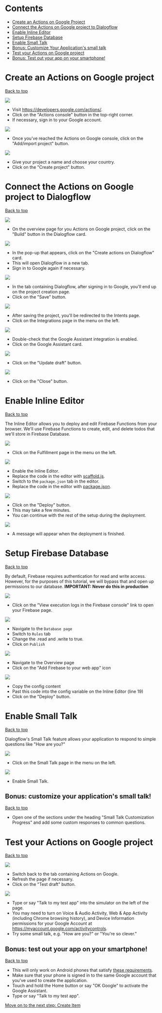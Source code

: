 # Contents
- [Create an Actions on Google Project](#create-an-actions-on-google-project)
- [Connect the Actions on Google project to Dialogflow](#connect-the-actions-on-google-project-to-dialogflow)
- [Enable Inline Editor](#enable-inline-editor)
- [Setup Firebase Database](#setup-firebase-database)
- [Enable Small Talk](#enable-small-talk)
- [Bonus: Customize Your Application's small talk](#bonus-customize-your-applications-small-talk)
- [Test your Actions on Google project](#test-your-actions-on-google-project)
- [Bonus: Test out your app on your smartphone!](#bonus-test-out-your-app-on-your-smartphone)

# Create an Actions on Google project

[Back to top](#contents)

![](screenshots/00-setup/01-actions-on-google-homepage.markedup.png)
- Visit https://developers.google.com/actions/.
- Click on the "Actions console" button in the top-right corner.
- If necessary, sign in to your Google account.

![](screenshots/00-setup/02-actions-on-google-console.markedup.png)
- Once you've reached the Actions on Google console, click on the "Add/import project" button.

![](screenshots/00-setup/03-actions-on-google-add-project.markedup.png)
- Give your project a name and choose your country.
- Click on the "Create project" button.

# Connect the Actions on Google project to Dialogflow

[Back to top](#contents)

![](screenshots/00-setup/04-build-dialogflow-app.markedup.png)
- On the overview page for you Actions on Google project, click on the "Build" button in the Dialogflow card.

![](screenshots/00-setup/05-build-dialogflow-app-popup.markedup.png)
- In the pop-up that appears, click on the "Create actions on Dialogflow" card.
- This will open Dialogflow in a new tab.
- Sign in to Google again if necessary.

![](screenshots/00-setup/06-dialogflow-save-app.markedup.png)
- In the tab containing Dialogflow, after signing in to Google, you'll end up on the project creation page.
- Click on the "Save" button.

![](screenshots/00-setup/07-dialogflow-intents-page.markedup.png)
- After saving the project, you'll be redirected to the Intents page.
- Click on the Integrations page in the menu on the left.

![](screenshots/00-setup/08-dialogflow-integrations-page.markedup.png)
- Double-check that the Google Assistant integration is enabled.
- Click on the Google Assistant card.

![](screenshots/00-setup/08.5-dialogflow-update-draft.markedup.png)
- Click on the "Update draft" button.

![](screenshots/00-setup/08.6-dialogflow-draft-updated.markedup.png)
- Click on the "Close" button.

# Enable Inline Editor

[Back to top](#contents)

The Inline Editor allows you to deploy and edit Firebase Functions from your browser. We'll use Firebase Functions to create, edit, and delete todos that we'll store in Firebase Database.

![](screenshots/00-setup/09-dialogflow-integrations-page.markedup.png)
- Click on the Fulfillment page in the menu on the left.

![](screenshots/00-setup/10-dialogflow-enable-inline-editor.markedup.png)
- Enable the Inline Editor.
- Replace the code in the editor with [scaffold.js](code/scaffold.js).
- Switch to the `package.json` tab in the editor.
- Replace the code in the editor with [package.json](code/package.json).

![](screenshots/00-setup/11-dialogflow-deploy-inline-editor.markedup.png)
- Click on the "Deploy" button.
- This may take a few minutes.
- You can continue with the rest of the setup during the deployment.

![](screenshots/00-setup/12-dialogflow-inline-editor-deployed.markedup.png)
- A message will appear when the deployment is finished.

# Setup Firebase Database

[Back to top](#contents)

By default, Firebase requires authentication for read and write access. However, for the purposes of this tutorial, we will bypass that and open up permissions to our database. **IMPORTANT: Never do this in production**

![](screenshots/00-setup/17-dialogflow-inline-editor-firebase.markedup.png)
- Click on the "View execution logs in the Firebase console" link to open your Firebase page.

![](screenshots/00-setup/20-firebase-setup-rule.markedup.png)
- Navigate to the `Database page`
- Switch to `Rules` tab
- Change the .read and .write to true.
- Click on `Publish`

![](screenshots/00-setup/18-firebase-database-setup.markedup.png)
- Navigate to the Overview page
- Click on the "Add Firebase to your web app" icon

![](screenshots/00-setup/19-firebase-database-setup-config.markedup.png)
- Copy the config content
- Past this code into the config variable on the Inline Editor (line 19)
- Click on the "Deploy" button.

# Enable Small Talk

[Back to top](#contents)

Dialogflow's Small Talk feature allows your application to respond to simple questions like "How are you?"

![](screenshots/00-setup/13-dialogflow-click-on-small-talk.markedup.png)
- Click on the Small Talk page in the menu on the left.

![](screenshots/00-setup/14-dialogflow-enable-small-talk.markedup.png)
- Enable Small Talk.

## Bonus: customize your application's small talk!

[Back to top](#contents)

- Open one of the sections under the heading "Small Talk Customization Progress" and add some custom responses to common questions.

# Test your Actions on Google project

[Back to top](#contents)

![](screenshots/00-setup/15-click-on-simulator.markedup.png)
- Switch back to the tab containing Actions on Google.
- Refresh the page if necessary.
- Click on the "Test draft" button.

![](screenshots/00-setup/16-talk-to-my-test-app.markedup.png)
- Type or say "Talk to my test app" into the simulator on the left of the page.
- You may need to turn on Voice & Audio Activity, Web & App Activity (including Chrome browsing history), and Device Information permissions for your Google Account at https://myaccount.google.com/activitycontrols.
- Try some small talk, e.g. "How are you?" or "You're so clever."

## Bonus: test out your app on your smartphone!

[Back to top](#contents)

- This will only work on Android phones that satisfy [these requirements](https://support.google.com/assistant/answer/7172657?co=GENIE.Platform%3DAndroid&hl=en#requirements).
- Make sure that your phone is signed in to the same Google account that you've used to create the application.
- Touch and hold the Home button or say "OK Google" to activate the Google Assistant.
- Type or say "Talk to my test app".

[Move on to the next step: Create Item](./01-create-item.md)